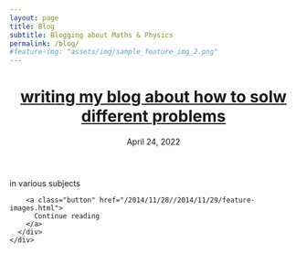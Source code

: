 ```yaml
---
layout: page
title: Blog
subtitle: Blogging about Maths & Physics
permalink: /blog/
#feature-img: "assets/img/sample_feature_img_2.png"
---
```

 <div class="posts">

<div class="post-teaser">
      <header>
        <h1>
          <a class="post-link" href="/2014/11/29/feature-images.html">
            writing my blog about how to solw different problems
          </a>
        </h1>
        <p class="meta">
          April 24, 2022
        </p>
      </header>
      <div class="excerpt">
in various subjects

        <a class="button" href="/2014/11/28//2014/11/29/feature-images.html">
          Continue reading
        </a>
      </div>
    </div>

 </div>